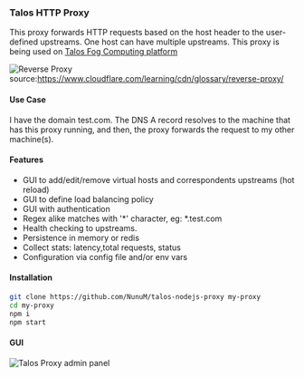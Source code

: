 ### Talos HTTP Proxy

This proxy forwards HTTP requests based on the host header to the user-defined upstreams. One host can have multiple 
upstreams. This proxy is being used on [Talos Fog Computing platform](https://talos.sh)

![Reverse Proxy](https://www.cloudflare.com/img/learning/cdn/glossary/reverse-proxy/reverse-proxy-flow.svg)
source:https://www.cloudflare.com/learning/cdn/glossary/reverse-proxy/

#### Use Case

I have the domain test.com. The DNS A record resolves to the machine that has this proxy running, and then, the proxy forwards the request to my other machine(s).

#### Features
* GUI to add/edit/remove virtual hosts and correspondents upstreams (hot reload)
* GUI to define load balancing policy
* GUI with authentication
* Regex alike matches with '*' character, eg: *.test.com
* Health checking to upstreams.
* Persistence in memory or redis
* Collect stats: latency,total requests, status
* Configuration via config file and/or env vars


#### Installation

```bash
git clone https://github.com/NunuM/talos-nodejs-proxy my-proxy
cd my-proxy
npm i
npm start
```


#### GUI

![Talos Proxy admin panel](https://i.ibb.co/N72vdDq/Screenshot-2020-04-13-at-23-31-08.png)
